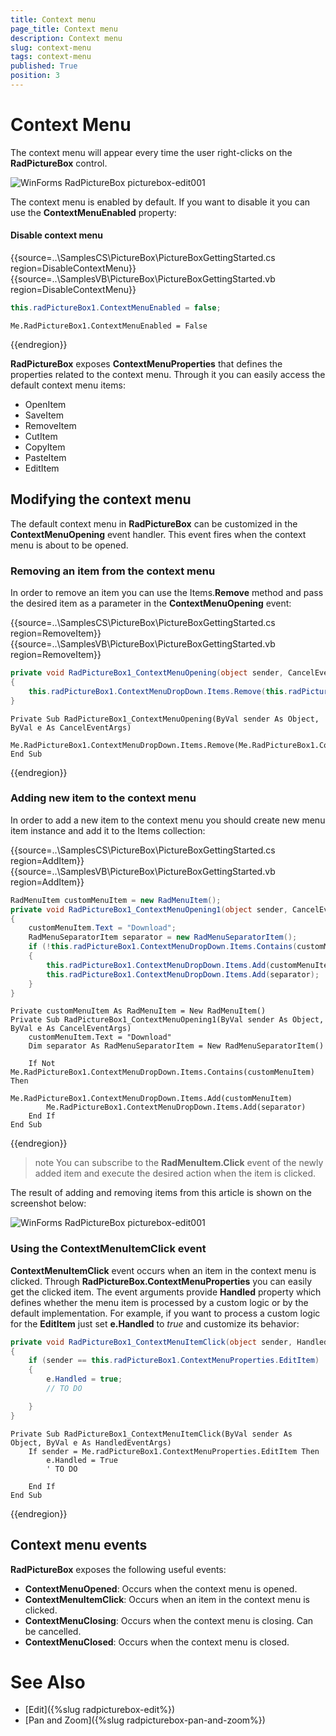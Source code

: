 ```yaml
---
title: Context menu
page_title: Context menu
description: Context menu
slug: context-menu
tags: context-menu
published: True
position: 3
---
```


# Context Menu

The context menu will appear every time the user right-clicks on the **RadPictureBox** control. 

![WinForms RadPictureBox picturebox-edit001](images/context-menu001.png)

The context menu is enabled by default. If you want to disable it you can use the **ContextMenuEnabled** property:

#### Disable context menu
{{source=..\SamplesCS\PictureBox\PictureBoxGettingStarted.cs region=DisableContextMenu}} 
{{source=..\SamplesVB\PictureBox\PictureBoxGettingStarted.vb region=DisableContextMenu}} 

````C#
this.radPictureBox1.ContextMenuEnabled = false;

````
````VB.NET
Me.RadPictureBox1.ContextMenuEnabled = False

````

{{endregion}}

**RadPictureBox** exposes **ContextMenuProperties** that defines the properties related to the context menu. Through it you can easily access the default context menu items:
- OpenItem
- SaveItem
- RemoveItem
- CutItem
- CopyItem
- PasteItem
- EditItem


## Modifying the context menu

The default context menu in **RadPictureBox** can be customized in the **ContextMenuOpening** event handler. This event fires when the context menu is about to be opened.

### Removing an item from the context menu

In order to remove an item you can use the Items.**Remove** method and pass the desired item as a parameter in the **ContextMenuOpening** event:

{{source=..\SamplesCS\PictureBox\PictureBoxGettingStarted.cs region=RemoveItem}} 
{{source=..\SamplesVB\PictureBox\PictureBoxGettingStarted.vb region=RemoveItem}} 

````C#
private void RadPictureBox1_ContextMenuOpening(object sender, CancelEventArgs e)
{
    this.radPictureBox1.ContextMenuDropDown.Items.Remove(this.radPictureBox1.ContextMenuProperties.EditItem);
}

````
````VB.NET
Private Sub RadPictureBox1_ContextMenuOpening(ByVal sender As Object, ByVal e As CancelEventArgs)
    Me.RadPictureBox1.ContextMenuDropDown.Items.Remove(Me.RadPictureBox1.ContextMenuProperties.EditItem)
End Sub

````

{{endregion}}

### Adding new item to the context menu

In order to add a new item to the context menu you should create new menu item instance and add it to the Items collection:

{{source=..\SamplesCS\PictureBox\PictureBoxGettingStarted.cs region=AddItem}} 
{{source=..\SamplesVB\PictureBox\PictureBoxGettingStarted.vb region=AddItem}} 

````C#
RadMenuItem customMenuItem = new RadMenuItem();
private void RadPictureBox1_ContextMenuOpening1(object sender, CancelEventArgs e)
{
    customMenuItem.Text = "Download";
    RadMenuSeparatorItem separator = new RadMenuSeparatorItem();
    if (!this.radPictureBox1.ContextMenuDropDown.Items.Contains(customMenuItem))
    {
        this.radPictureBox1.ContextMenuDropDown.Items.Add(customMenuItem);
        this.radPictureBox1.ContextMenuDropDown.Items.Add(separator);
    }
}

````
````VB.NET
Private customMenuItem As RadMenuItem = New RadMenuItem()
Private Sub RadPictureBox1_ContextMenuOpening1(ByVal sender As Object, ByVal e As CancelEventArgs)
    customMenuItem.Text = "Download"
    Dim separator As RadMenuSeparatorItem = New RadMenuSeparatorItem()

    If Not Me.RadPictureBox1.ContextMenuDropDown.Items.Contains(customMenuItem) Then
        Me.RadPictureBox1.ContextMenuDropDown.Items.Add(customMenuItem)
        Me.RadPictureBox1.ContextMenuDropDown.Items.Add(separator)
    End If
End Sub

````

{{endregion}}

>note You can subscribe to the **RadMenuItem.Click** event of the newly added item and execute the desired action when the item is clicked.

The result of adding and removing items from this article is shown on the screenshot below:

![WinForms RadPictureBox picturebox-edit001](images/context-menu002.png)

### Using the ContextMenuItemClick event

**ContextMenuItemClick** event occurs when an item in the context menu is clicked. Through **RadPictureBox.ContextMenuProperties** you can easily get the clicked item. The event arguments provide **Handled** property which defines whether the menu item is processed by a custom logic or by the default implementation. For example, if you want to process a custom logic for the **EditItem** just set **e.Handled** to *true* and customize its behavior:

````C#
private void RadPictureBox1_ContextMenuItemClick(object sender, HandledEventArgs e)
{
    if (sender == this.radPictureBox1.ContextMenuProperties.EditItem)
    {
        e.Handled = true;
        // TO DO

    }
}

````
````VB.NET
Private Sub RadPictureBox1_ContextMenuItemClick(ByVal sender As Object, ByVal e As HandledEventArgs)
    If sender = Me.radPictureBox1.ContextMenuProperties.EditItem Then
        e.Handled = True
        ' ТО DO

    End If
End Sub

````

{{endregion}}


## Context menu events

**RadPictureBox** exposes the following useful events:

- **ContextMenuOpened**: Occurs when the context menu is opened.
- **ContextMenuItemClick**: Occurs when an item in the context menu is clicked.
- **ContextMenuClosing**: Occurs when the context menu is closing. Can be cancelled.
- **ContextMenuClosed**: Occurs when the context menu is closed.

# See Also

* [Edit]({%slug radpicturebox-edit%})
* [Pan and Zoom]({%slug radpicturebox-pan-and-zoom%})

